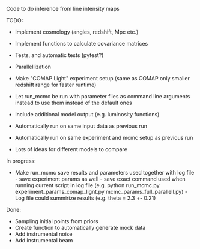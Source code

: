 Code to do inference from line intensity maps

TODO:
- Implement cosmology (angles, redshift, Mpc etc.)
- Implement functions to calculate covariance matrices
- Tests, and automatic tests (pytest?)
- Parallellization
- Make "COMAP Light" experiment setup (same as COMAP only smaller redshift range for faster runtime)
- Let run_mcmc be run with parameter files as command line arguments instead to use them instead of the default ones
- Include additional model output (e.g. luminosity functions)
- Automatically run on same input data as previous run
- Automatically run on same experiment and mcmc setup as previous run

- Lots of ideas for different models to compare

In progress: 
- Make run_mcmc save results and parameters used together with 
log file
      - save experiment params as well
      - save exact command used when running current script in log file (e.g. python run_mcmc.py experiment_params_comap_lignt.py mcmc_params_full_parallell.py)
      - Log file could summirize results (e.g. theta = 2.3 +- 0.21)


Done:
- Sampling initial points from priors
- Create function to automatically generate mock data
- Add instrumental noise
- Add instrumental beam
